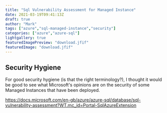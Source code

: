 ```yaml
---
title: "Sql Vulnerability Assessment for Managed Instance"
date: 2021-03-19T09:41:13Z
draft: true
author: "Mark"
tags: ["azure","sql-managed-instance","security"]
categories: ["azure","azure-sql"]
lightgallery: true
featuredImagePreview: "download.jfif"
featuredImage: "download.jfif"
---
```


## Security Hygiene

For good security hygiene (is that the right terminology?), I thought it would be good to see what Microsoft's opinions are on the security of some Managed Instances that have been deployed.



https://docs.microsoft.com/en-gb/azure/azure-sql/database/sql-vulnerability-assessment?WT.mc_id=Portal-SqlAzureExtension